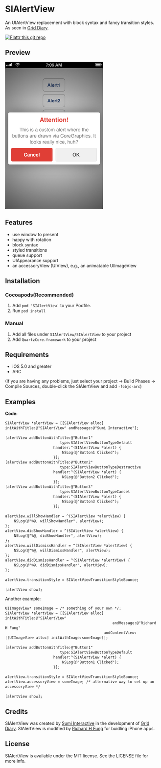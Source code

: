 SIAlertView
=============

An UIAlertView replacement with block syntax and fancy transition styles. As seen in [Grid Diary](http://griddiaryapp.com/).

[![Flattr this git repo](http://api.flattr.com/button/flattr-badge-large.png)](https://flattr.com/submit/auto?user_id=Sumi-Interactive&url=https://github.com/Sumi-Interactive/SIAlertView&title=SIAlertView&tags=github&category=software)

## Preview

![SIAlertView Screenshot](https://github.com/Sumi-Interactive/SIAlertView/raw/master/screenshot.png)

## Features

- use window to present
- happy with rotation
- block syntax
- styled transitions
- queue support
- UIAppearance support
- an accessoryView (UIView), e.g., an animatable UIImageView

## Installation

### Cocoapods(Recommended)

1. Add `pod 'SIAlertView'` to your Podfile.
2. Run `pod install`

### Manual

1. Add all files under `SIAlertView/SIAlertView` to your project
2. Add `QuartzCore.framework` to your project

## Requirements

- iOS 5.0 and greater
- ARC

(If you are having any problems, just select your project -> Build Phases -> Compile Sources, double-click the SIAlertView and add `-fobjc-arc`)

## Examples

**Code:**

```objc
SIAlertView *alertView = [[SIAlertView alloc] initWithTitle:@"SIAlertView" andMessage:@"Sumi Interactive"];

[alertView addButtonWithTitle:@"Button1"
                         type:SIAlertViewButtonTypeDefault
                      handler:^(SIAlertView *alert) {
                          NSLog(@"Button1 Clicked");
                      }];
[alertView addButtonWithTitle:@"Button2"
                         type:SIAlertViewButtonTypeDestructive
                      handler:^(SIAlertView *alert) {
                          NSLog(@"Button2 Clicked");
                      }];
[alertView addButtonWithTitle:@"Button3"
                         type:SIAlertViewButtonTypeCancel
                      handler:^(SIAlertView *alert) {
                          NSLog(@"Button3 Clicked");
                      }];

alertView.willShowHandler = ^(SIAlertView *alertView) {
    NSLog(@"%@, willShowHandler", alertView);
};
alertView.didShowHandler = ^(SIAlertView *alertView) {
    NSLog(@"%@, didShowHandler", alertView);
};
alertView.willDismissHandler = ^(SIAlertView *alertView) {
    NSLog(@"%@, willDismissHandler", alertView);
};
alertView.didDismissHandler = ^(SIAlertView *alertView) {
    NSLog(@"%@, didDismissHandler", alertView);
};

alertView.transitionStyle = SIAlertViewTransitionStyleBounce;

[alertView show];
```

Another example:

```objc
UIImageView* someImage = /* something of your own */;
SIAlertView *alertView = [[SIAlertView alloc] initWithTitle:@"SIAlertView" 
                                                 andMessage:@"Richard H Fung" 
                                             andContentView:[[UIImageView alloc] initWithImage:someImage]];

[alertView addButtonWithTitle:@"Button1"
                         type:SIAlertViewButtonTypeDefault
                      handler:^(SIAlertView *alert) {
                          NSLog(@"Button1 Clicked");
                      }];

alertView.transitionStyle = SIAlertViewTransitionStyleBounce;
alertView.accessoryView = someImage; /* alternative way to set up an accessoryView */

[alertView show];
```

## Credits

SIAlertView was created by [Sumi Interactive](https://github.com/Sumi-Interactive) in the development of [Grid Diary](http://griddiaryapp.com/).
SIAlertView is modified by [Richard H Fung](http://www.richardhfung.com/) for buidling iPhone apps.

## License

SIAlertView is available under the MIT license. See the LICENSE file for more info.
